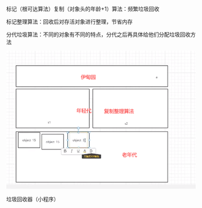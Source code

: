 标记（根可达算法）复制（对象头的年龄+1）算法：频繁垃圾回收

标记整理算法：回收后对存活对象进行整理，节省内存

分代垃圾算法：不同的对象有不同的特点，分代之后再具体给他们分配垃圾回收方法

![image-20220903174723438](img/image-20220903174723438.png)

垃圾回收器（小程序）